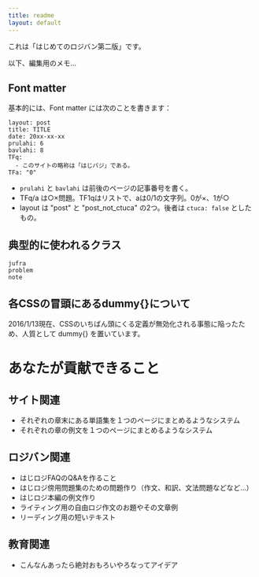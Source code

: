 ```yaml
---
title: readme
layout: default
---
```


これは「はじめてのロジバン第二版」です。

以下、編集用のメモ…

## Font matter

基本的には、Font matter には次のことを書きます：

```  
layout: post  
title: TITLE  
date: 20xx-xx-xx  
prulahi: 6  
bavlahi: 8
TFq:  
  - このサイトの略称は「はじパジ」である。  
TFa: "0"
```

- ```prulahi``` と ```bavlahi``` は前後のページの記事番号を書く。
- TFq/a は○×問題。TF1qはリストで、aは0/1の文字列。0が×、1が○
- layout は "post" と "post_not_ctuca" の2つ。後者は ```ctuca: false``` としたもの。

## 典型的に使われるクラス
```
jufra
problem
note
```

## 各CSSの冒頭にあるdummy{}について
2016/1/13現在、CSSのいちばん頭にくる定義が無効化される事態に陥ったため、人質として dummy{} を置いています。

# あなたが貢献できること

## サイト関連

- それぞれの章末にある単語集を１つのページにまとめるようなシステム
- それぞれの章の例文を１つのページにまとめるようなシステム

## ロジバン関連

- はじロジFAQのQ&Aを作ること
- はじロジ傍用問題集のための問題作り（作文、和訳、文法問題などなど…）
- はじロジ本編の例文作り
- ライティング用の自由ロジ作文のお題やその文章例
- リーディング用の短いテキスト

## 教育関連

- こんなんあったら絶対おもろいやろなってアイデア
